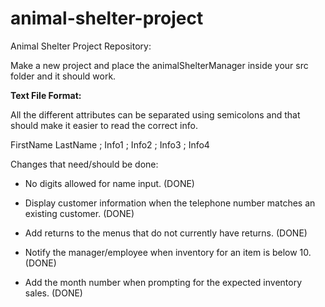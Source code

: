 # animal-shelter-project
Animal Shelter Project Repository:

Make a new project and place the animalShelterManager inside your src folder and it should work.

**Text File Format:**

All the different attributes can be separated using semicolons and that should make it easier to read the correct info.

FirstName LastName ; Info1 ; Info2 ; Info3 ; Info4

Changes that need/should be done:

* No digits allowed for name input. (DONE)

* Display customer information when the telephone number matches an existing customer. (DONE)

* Add returns to the menus that do not currently have returns. (DONE)

* Notify the manager/employee when inventory for an item is below 10. (DONE)

* Add the month number when prompting for the expected inventory sales. (DONE)
